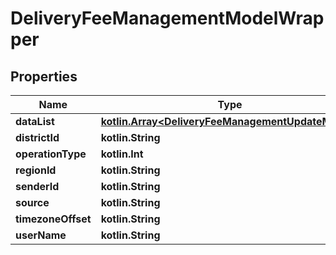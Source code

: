 
# DeliveryFeeManagementModelWrapper

## Properties
Name | Type | Description | Notes
------------ | ------------- | ------------- | -------------
**dataList** | [**kotlin.Array&lt;DeliveryFeeManagementUpdateModel&gt;**](DeliveryFeeManagementUpdateModel.md) |  |  [optional]
**districtId** | **kotlin.String** |  |  [optional]
**operationType** | **kotlin.Int** |  |  [optional]
**regionId** | **kotlin.String** |  |  [optional]
**senderId** | **kotlin.String** |  |  [optional]
**source** | **kotlin.String** |  |  [optional]
**timezoneOffset** | **kotlin.String** |  |  [optional]
**userName** | **kotlin.String** |  |  [optional]



